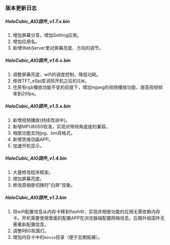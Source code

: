 ### 版本更新日志

##### HoloCubic_AIO固件_v1.7.x.bin
1. 增加屏幕分享。增加Setting应用。
2. 增加应用名。
3. 新增WebServer里对屏幕亮度、方向的调节。

##### HoloCubic_AIO固件_v1.6.x.bin
1. 调整屏幕亮度、wifi的调度控制，降低功耗。
2. 修改TFT_eSpi库消除开机之后的`花屏`。
3. 在原有rgb播放功能不变的前提下，增加mjpeg的视频播放功能，提高视频帧率到20fps。

##### HoloCubic_AIO固件_v1.5.x.bin
1. 新增视频播放(持续改进中)。
2. 新增MPU6050校准，实现对带倾角底座的兼容。
3. 相册功能支持jpg、bin双格式。
4. 新增思维动画APP。
5. 加速开机显示。

##### HoloCubic_AIO固件_v1.4.bin
1. 大量修改程序框架。
2. 增加屏幕亮度。
3. 修改原相册切换时"白屏"现象。
##### HoloCubic_AIO固件_v1.3.bin
1. 将wifi配置信息从内存卡移到flash中，实现非相册功能的应用无需依赖内存卡。开机需要使用里面的配置APP在浏览器端配置网络信息。后期升级固件无需重新配置信息。
2. 调整RBG氛围灯。
3. 增加内存卡中的`movie`目录（便于后期拓展）。